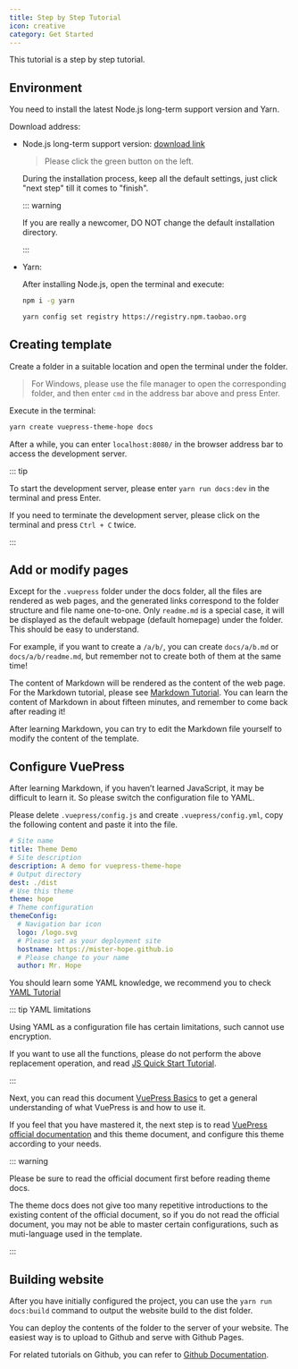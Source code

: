```yaml
---
title: Step by Step Tutorial
icon: creative
category: Get Started
---
```


This tutorial is a step by step tutorial.

## Environment

You need to install the latest Node.js long-term support version and Yarn.

Download address:

- Node.js long-term support version: [download link](https://nodejs.org/en/)

  > Please click the green button on the left.

  During the installation process, keep all the default settings, just click "next step" till it comes to "finish".

  ::: warning

  If you are really a newcomer, DO NOT change the default installation directory.

  :::

- Yarn:

  After installing Node.js, open the terminal and execute:

  ```sh
  npm i -g yarn

  yarn config set registry https://registry.npm.taobao.org
  ```

## Creating template

Create a folder in a suitable location and open the terminal under the folder.

> For Windows, please use the file manager to open the corresponding folder, and then enter `cmd` in the address bar above and press Enter.

Execute in the terminal:

```sh
yarn create vuepress-theme-hope docs
```

After a while, you can enter `localhost:8080/` in the browser address bar to access the development server.

::: tip

To start the development server, please enter `yarn run docs:dev` in the terminal and press Enter.

If you need to terminate the development server, please click on the terminal and press `Ctrl + C` twice.

:::

## Add or modify pages

Except for the `.vuepress` folder under the docs folder, all the files are rendered as web pages, and the generated links correspond to the folder structure and file name one-to-one. Only `readme.md` is a special case, it will be displayed as the default webpage (default homepage) under the folder. This should be easy to understand.

For example, if you want to create a `/a/b/`, you can create `docs/a/b.md` or `docs/a/b/readme.md`, but remember not to create both of them at the same time!

The content of Markdown will be rendered as the content of the web page. For the Markdown tutorial, please see [Markdown Tutorial](markdown/readme.md). You can learn the content of Markdown in about fifteen minutes, and remember to come back after reading it!

After learning Markdown, you can try to edit the Markdown file yourself to modify the content of the template.

## Configure VuePress

After learning Markdown, if you haven’t learned JavaScript, it may be difficult to learn it. So please switch the configuration file to YAML.

Please delete `.vuepress/config.js` and create `.vuepress/config.yml`, copy the following content and paste it into the file.

```yml
# Site name
title: Theme Demo
# Site description
description: A demo for vuepress-theme-hope
# Output directory
dest: ./dist
# Use this theme
theme: hope
# Theme configuration
themeConfig:
  # Navigation bar icon
  logo: /logo.svg
  # Please set as your deployment site
  hostname: https://mister-hope.github.io
  # Please change to your name
  author: Mr. Hope
```

You should learn some YAML knowledge, we recommend you to check [YAML Tutorial](https://www.cloudbees.com/blog/yaml-tutorial-everything-you-need-get-started/)

::: tip YAML limitations

Using YAML as a configuration file has certain limitations, such cannot use encryption.

If you want to use all the functions, please do not perform the above replacement operation, and read [JS Quick Start Tutorial](https://developer.mozilla.org/en-US/docs/Learn/JavaScript/Objects).

:::

Next, you can read this document [VuePress Basics](vuepress/readme.md) to get a general understanding of what VuePress is and how to use it.

If you feel that you have mastered it, the next step is to read [VuePress official documentation](https://v1.vuepress.vuejs.org/zh/guide/) and this theme document, and configure this theme according to your needs.

::: warning

Please be sure to read the official document first before reading theme docs.

The theme docs does not give too many repetitive introductions to the existing content of the official document, so if you do not read the official document, you may not be able to master certain configurations, such as muti-language used in the template.

:::

## Building website

After you have initially configured the project, you can use the `yarn run docs:build` command to output the website build to the dist folder.

You can deploy the contents of the folder to the server of your website. The easiest way is to upload to Github and serve with Github Pages.

For related tutorials on Github, you can refer to [Github Documentation](https://docs.github.com/).
